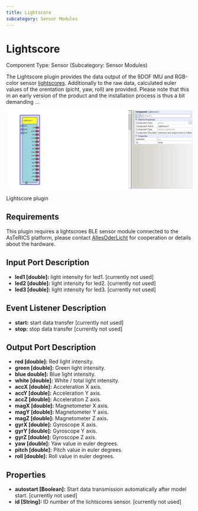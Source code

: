 ```yaml
---
title: Lightscore
subcategory: Sensor Modules
---
```


# Lightscore

Component Type: Sensor (Subcategory: Sensor Modules)

The Lightscore plugin provides the data output of the 9DOF IMU and RGB-color sensor [lightscores][1]. Additionally to the raw data, calculated euler values of the orentation (picht, yaw, roll) are provided. Please note that this in an early version of the product and the installation process is thus a bit demanding ...

![Screenshot: Lightscore plugin](./img/lightscore.jpg "Screenshot: Lightscore plugin")

Lightscore plugin

## Requirements

This plugin requires a lightscroes BLE sensor module connected to the AsTeRICS platform, please contact [AllesOderLicht][2] for cooperation or details about the hardware.

## Input Port Description

- **led1 \[double\]:** light intensity for led1. \[currently not used\]
- **led2 \[double\]:** light intensity for led2. \[currently not used\]
- **led3 \[double\]:** light intensity for led3. \[currently not used\]

## Event Listener Description

- **start:** start data transfer \[currently not used\]
- **stop:** stop data transfer \[currently not used\]

## Output Port Description

- **red \[double\]:** Red light intensity.
- **green \[double\]:** Green light intensity.
- **blue double\]:** Blue light intensity.
- **white \[double\]:** White / total light intensity.
- **accX \[double\]:** Acceleration X axis.
- **accY \[double\]:** Acceleration Y axis.
- **accZ \[double\]:** Acceleration Z axis.
- **magX \[double\]:** Magnetometer X axis.
- **magY \[double\]:** Magnetometer Y axis.
- **magZ \[double\]:** Magnetometer Z axis.
- **gyrX \[double\]:** Gyroscope X axis.
- **gyrY \[double\]:** Gyroscope Y axis.
- **gyrZ \[double\]:** Gyroscope Z axis.
- **yaw \[double\]:** Yaw value in euler degrees.
- **pitch \[double\]:** Pitch value in euler degrees.
- **roll \[double\]:** Roll value in euler degrees.

## Properties

- **autostart \[Boolean\]:** Start data transmission automatically after model start. \[currently not used\]
- **id \[String\]:** ID number of the lichtscores sensor. \[currently not used\]

[1]: https://allesoderlicht.com/Archive/projects/lightscores
[2]: https://allesoderlicht.com/contact
